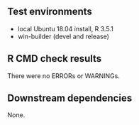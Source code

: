 ## Test environments
* local Ubuntu 18.04 install, R 3.5.1
* win-builder (devel and release)

## R CMD check results
There were no ERRORs or WARNINGs. 

## Downstream dependencies
None.

